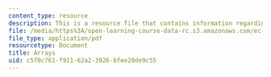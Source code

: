 ```yaml
---
content_type: resource
description: This is a resource file that contains information regarding arrays.
file: /media/https%3A/open-learning-course-data-rc.s3.amazonaws.com/ec-s01-internet-technology-in-local-and-global-communities-spring-2005-summer-2005/c5f0c761f91162a23926bfee20de9c55_MITEC_S01S05_l05_arrays.pdf
file_type: application/pdf
resourcetype: Document
title: Arrays
uid: c5f0c761-f911-62a2-3926-bfee20de9c55
---
```

